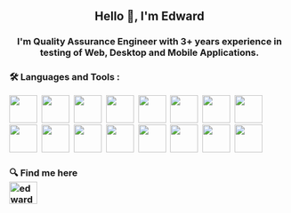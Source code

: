 <h2 align="center">Hello 👋, I'm Edward</h1>
<h3 align="center">I'm Quality Assurance Engineer with 3+ years experience in testing of Web, Desktop and Mobile Applications.</h3>


 ###   :hammer_and_wrench: Languages and Tools :
<img src="https://cdn.jsdelivr.net/gh/devicons/devicon/icons/github/github-original-wordmark.svg" width="50"/>&nbsp;
<img src="https://cdn.jsdelivr.net/gh/devicons/devicon/icons/javascript/javascript-original.svg" width="50"/>&nbsp;
<img src="https://cdn.jsdelivr.net/gh/devicons/devicon/icons/python/python-original-wordmark.svg" width="50"/>&nbsp;
<img src="https://cdn.jsdelivr.net/gh/devicons/devicon/icons/pycharm/pycharm-original.svg" width="50"/>&nbsp;
<img src="https://cdn.jsdelivr.net/gh/devicons/devicon/icons/mysql/mysql-plain-wordmark.svg" width="50"/>&nbsp;
<img src="https://cdn.jsdelivr.net/gh/devicons/devicon/icons/apple/apple-original.svg" width="50"/>&nbsp;
<img src="https://cdn.jsdelivr.net/gh/devicons/devicon/icons/android/android-plain.svg" width="50"/>&nbsp;
<img src="https://cdn.jsdelivr.net/gh/devicons/devicon/icons/selenium/selenium-original.svg"  width="50"/>&nbsp;
<img src="https://cdn.jsdelivr.net/gh/devicons/devicon/icons/webstorm/webstorm-original.svg" width="50"/>&nbsp;
<img src="https://cdn.jsdelivr.net/gh/devicons/devicon/icons/firefox/firefox-original.svg" width="50"/>&nbsp;
<img src="https://cdn.jsdelivr.net/gh/devicons/devicon/icons/safari/safari-original.svg" width="50"/>&nbsp;
<img src="https://cdn.jsdelivr.net/gh/devicons/devicon/icons/jira/jira-plain-wordmark.svg" width="50"/>&nbsp;
<img src="https://cdn.jsdelivr.net/gh/devicons/devicon/icons/slack/slack-original.svg" width="50"/>&nbsp;
<img src="https://cdn.jsdelivr.net/gh/devicons/devicon/icons/opera/opera-original.svg" width="50"/>&nbsp;
<img src="https://cdn.jsdelivr.net/gh/devicons/devicon/icons/chrome/chrome-original.svg" width="50"/>&nbsp;
<img src="https://cdn.jsdelivr.net/gh/devicons/devicon/icons/google/google-original.svg" width="50"/>&nbsp;

### :mag:  Find me here<div id="badges"> <a href="https://www.linkedin.com/in/edchernetsky/" target="blank"><img align="center" src="https://raw.githubusercontent.com/rahuldkjain/github-profile-readme-generator/master/src/images/icons/Social/linked-in-alt.svg" alt="edward chernetsky" height="40" width="50" /></a>
</p>




  





